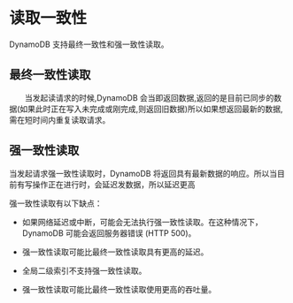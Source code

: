 # 读取一致性
DynamoDB 支持最终一致性和强一致性读取。
## 最终一致性读取　　
　　当发起读请求的时候,DynamoDB 会当即返回数据,返回的是目前已同步的数据(如果此时正在写入未完成或刚完成,则返回旧数据)所以如果想返回最新的数据,需在短时间内重复读取请求。
## 强一致性读取
当发起请求强一致性读取时，DynamoDB 将返回具有最新数据的响应。所以当目前有写操作正在进行时，会延迟发数据，所以延迟更高

强一致性读取有以下缺点：
+ 如果网络延迟或中断，可能会无法执行强一致性读取。在这种情况下，DynamoDB 可能会返回服务器错误 (HTTP 500)。

+ 强一致性读取可能比最终一致性读取具有更高的延迟。

+ 全局二级索引不支持强一致性读取。

+ 强一致性读取可能比最终一致性读取使用更高的吞吐量。